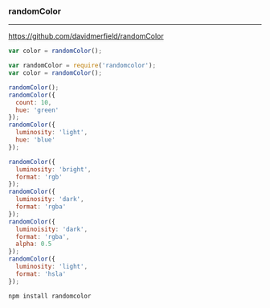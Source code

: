 ### randomColor
---
https://github.com/davidmerfield/randomColor

```js
var color = randomColor();

var randomColor = require('randomcolor');
var color = randomColor();

randomColor();
randomColor({
  count: 10,
  hue: 'green'
});
randomColor({
  luminosity: 'light',
  hue: 'blue'
});

randomColor({
  luminosity: 'bright',
  format: 'rgb'
});
randomColor({
  luminosity: 'dark',
  format: 'rgba'
});
randomColor({
  luminoisity: 'dark',
  format: 'rgba',
  alpha: 0.5
});
randomColor({
  luminosity: 'light',
  format: 'hsla'
});


```

```
npm install randomcolor
```

```
```

